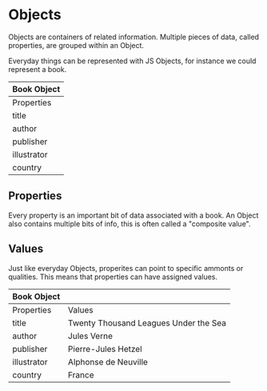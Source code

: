 # Objects

Objects are containers of related information. Multiple pieces of data, called properties, are grouped within an Object.

Everyday things can be represented with JS Objects, for instance we could represent a book.

| Book Object |
| :--- |
| Properties |
| title |
| author |
| publisher |
| illustrator |
| country |

## Properties

Every property is an important bit of data associated with a book. An Object also contains multiple bits of info, this is often called a "composite value".

## Values

Just like everyday Objects, properites can point to specific ammonts or qualities. This means that properties can have assigned values.

| Book Object |  |
| :--- | :--- |
| Properties | Values |
| title | Twenty Thousand Leagues Under the Sea |
| author | Jules Verne |
| publisher | Pierre-Jules Hetzel |
| illustrator | Alphonse de Neuville |
| country | France |

